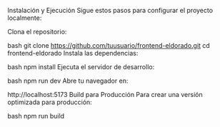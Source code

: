 Instalación y Ejecución
Sigue estos pasos para configurar el proyecto localmente:

Clona el repositorio:

bash
git clone https://github.com/tuusuario/frontend-eldorado.git
cd frontend-eldorado
Instala las dependencias:

bash
npm install
Ejecuta el servidor de desarrollo:

bash
npm run dev
Abre tu navegador en:

http://localhost:5173
Build para Producción
Para crear una versión optimizada para producción:

bash
npm run build
